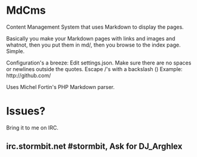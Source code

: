 MdCms
=====

Content Management System that uses Markdown to display the pages. 

Basically you make your Markdown pages with links and images and whatnot, then you put them in md/, then you browse to the index page. Simple.

Configuration's a breeze:
Edit settings.json. Make sure there are no spaces or newlines outside the quotes. Escape /'s with a backslash (\) Example: http:\/\/github.com\/



Uses Michel Fortin's PHP Markdown parser.

Issues?
=====
Bring it to me on IRC.

irc.stormbit.net #stormbit, Ask for DJ_Arghlex
-----
